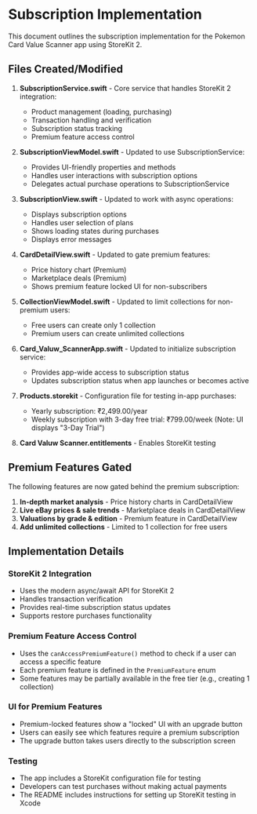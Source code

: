 # Subscription Implementation

This document outlines the subscription implementation for the Pokemon Card Value Scanner app using StoreKit 2.

## Files Created/Modified

1. **SubscriptionService.swift** - Core service that handles StoreKit 2 integration:
   - Product management (loading, purchasing)
   - Transaction handling and verification
   - Subscription status tracking
   - Premium feature access control

2. **SubscriptionViewModel.swift** - Updated to use SubscriptionService:
   - Provides UI-friendly properties and methods
   - Handles user interactions with subscription options
   - Delegates actual purchase operations to SubscriptionService

3. **SubscriptionView.swift** - Updated to work with async operations:
   - Displays subscription options
   - Handles user selection of plans
   - Shows loading states during purchases
   - Displays error messages

4. **CardDetailView.swift** - Updated to gate premium features:
   - Price history chart (Premium)
   - Marketplace deals (Premium)
   - Shows premium feature locked UI for non-subscribers

5. **CollectionViewModel.swift** - Updated to limit collections for non-premium users:
   - Free users can create only 1 collection
   - Premium users can create unlimited collections

6. **Card_Valuw_ScannerApp.swift** - Updated to initialize subscription service:
   - Provides app-wide access to subscription status
   - Updates subscription status when app launches or becomes active

7. **Products.storekit** - Configuration file for testing in-app purchases:
   - Yearly subscription: ₹2,499.00/year
   - Weekly subscription with 3-day free trial: ₹799.00/week (Note: UI displays "3-Day Trial")

8. **Card Valuw Scanner.entitlements** - Enables StoreKit testing

## Premium Features Gated

The following features are now gated behind the premium subscription:

1. **In-depth market analysis** - Price history charts in CardDetailView
2. **Live eBay prices & sale trends** - Marketplace deals in CardDetailView
3. **Valuations by grade & edition** - Premium feature in CardDetailView
4. **Add unlimited collections** - Limited to 1 collection for free users

## Implementation Details

### StoreKit 2 Integration

- Uses the modern async/await API for StoreKit 2
- Handles transaction verification
- Provides real-time subscription status updates
- Supports restore purchases functionality

### Premium Feature Access Control

- Uses the `canAccessPremiumFeature()` method to check if a user can access a specific feature
- Each premium feature is defined in the `PremiumFeature` enum
- Some features may be partially available in the free tier (e.g., creating 1 collection)

### UI for Premium Features

- Premium-locked features show a "locked" UI with an upgrade button
- Users can easily see which features require a premium subscription
- The upgrade button takes users directly to the subscription screen

### Testing

- The app includes a StoreKit configuration file for testing
- Developers can test purchases without making actual payments
- The README includes instructions for setting up StoreKit testing in Xcode 